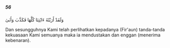 ##### 56

<span class="ayah">وَلَقَدْ أَرَيْنَٰهُ ءَايَٰتِنَا كُلَّهَا فَكَذَّبَ وَأَبَىٰ</span>

<span class="ayah_translation">Dan sesungguhnya Kami telah perlihatkan kepadanya (Fir'aun) tanda-tanda kekuasaan Kami semuanya maka ia mendustakan dan enggan (menerima kebenaran).</span>
